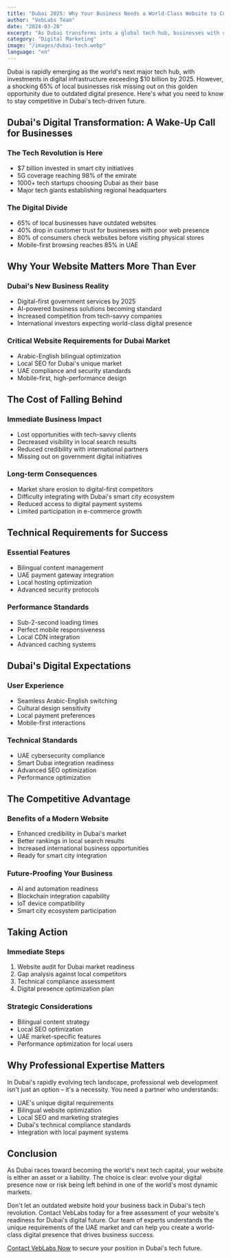 ```yaml
---
title: "Dubai 2025: Why Your Business Needs a World-Class Website to Compete in the Next Tech Capital"
author: "VebLabs Team"
date: "2024-03-20"
excerpt: "As Dubai transforms into a global tech hub, businesses with outdated websites risk being left behind. Learn why upgrading your digital presence is crucial for success in Dubai's tech-driven future."
category: "Digital Marketing"
image: "/images/dubai-tech.webp"
language: "en"
---
```


Dubai is rapidly emerging as the world's next major tech hub, with investments in digital infrastructure exceeding $10 billion by 2025. However, a shocking 65% of local businesses risk missing out on this golden opportunity due to outdated digital presence. Here's what you need to know to stay competitive in Dubai's tech-driven future.

## Dubai's Digital Transformation: A Wake-Up Call for Businesses

### The Tech Revolution is Here
- $7 billion invested in smart city initiatives
- 5G coverage reaching 98% of the emirate
- 1000+ tech startups choosing Dubai as their base
- Major tech giants establishing regional headquarters

### The Digital Divide
- 65% of local businesses have outdated websites
- 40% drop in customer trust for businesses with poor web presence
- 80% of consumers check websites before visiting physical stores
- Mobile-first browsing reaches 85% in UAE

## Why Your Website Matters More Than Ever

### Dubai's New Business Reality
- Digital-first government services by 2025
- AI-powered business solutions becoming standard
- Increased competition from tech-savvy companies
- International investors expecting world-class digital presence

### Critical Website Requirements for Dubai Market
- Arabic-English bilingual optimization
- Local SEO for Dubai's unique market
- UAE compliance and security standards
- Mobile-first, high-performance design

## The Cost of Falling Behind

### Immediate Business Impact
- Lost opportunities with tech-savvy clients
- Decreased visibility in local search results
- Reduced credibility with international partners
- Missing out on government digital initiatives

### Long-term Consequences
- Market share erosion to digital-first competitors
- Difficulty integrating with Dubai's smart city ecosystem
- Reduced access to digital payment systems
- Limited participation in e-commerce growth

## Technical Requirements for Success

### Essential Features
- Bilingual content management
- UAE payment gateway integration
- Local hosting optimization
- Advanced security protocols

### Performance Standards
- Sub-2-second loading times
- Perfect mobile responsiveness
- Local CDN integration
- Advanced caching systems

## Dubai's Digital Expectations

### User Experience
- Seamless Arabic-English switching
- Cultural design sensitivity
- Local payment preferences
- Mobile-first interactions

### Technical Standards
- UAE cybersecurity compliance
- Smart Dubai integration readiness
- Advanced SEO optimization
- Performance optimization

## The Competitive Advantage

### Benefits of a Modern Website
- Enhanced credibility in Dubai's market
- Better rankings in local search results
- Increased international business opportunities
- Ready for smart city integration

### Future-Proofing Your Business
- AI and automation readiness
- Blockchain integration capability
- IoT device compatibility
- Smart city ecosystem participation

## Taking Action

### Immediate Steps
1. Website audit for Dubai market readiness
2. Gap analysis against local competitors
3. Technical compliance assessment
4. Digital presence optimization plan

### Strategic Considerations
- Bilingual content strategy
- Local SEO optimization
- UAE market-specific features
- Performance optimization for local users

## Why Professional Expertise Matters

In Dubai's rapidly evolving tech landscape, professional web development isn't just an option – it's a necessity. You need a partner who understands:

- UAE's unique digital requirements
- Bilingual website optimization
- Local SEO and marketing strategies
- Dubai's technical compliance standards
- Integration with local payment systems

## Conclusion

As Dubai races toward becoming the world's next tech capital, your website is either an asset or a liability. The choice is clear: evolve your digital presence now or risk being left behind in one of the world's most dynamic markets.

Don't let an outdated website hold your business back in Dubai's tech revolution. Contact VebLabs today for a free assessment of your website's readiness for Dubai's digital future. Our team of experts understands the unique requirements of the UAE market and can help you create a world-class digital presence that drives business success.

[Contact VebLabs Now](/get-in-touch/) to secure your position in Dubai's tech future.
